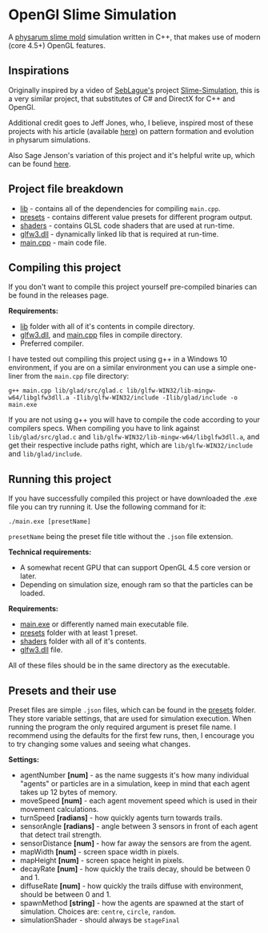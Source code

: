 # OpenGl Slime Simulation

A [physarum slime mold](https://en.wikipedia.org/wiki/Physarum_polycephalum) simulation written in C++, that makes use of modern (core 4.5+) OpenGL features.

## Inspirations

Originally inspired by a video of [SebLague's](https://github.com/SebLague) project [Slime-Simulation](https://github.com/SebLague/Slime-Simulation), this is a very similar project, that substitutes of C# and DirectX for C++ and OpenGl.

Additional credit goes to Jeff Jones, who, I believe, inspired most of these projects with his article (available [here](https://uwe-repository.worktribe.com/output/980579)) on pattern formation and evolution in physarum simulations.

Also Sage Jenson's variation of this project and it's helpful write up, which can be found [here](https://sagejenson.com/physarum).

## Project file breakdown

- [lib](lib) - contains all of the dependencies for compiling `main.cpp`.
- [presets](presets) - contains different value presets for different program output.
- [shaders](shaders) - contains GLSL code shaders that are used at run-time.
- [glfw3.dll](glfw3.dll) - dynamically linked lib that is required at run-time.
- [main.cpp](main.cpp) - main code file.

## Compiling this project

If you don't want to compile this project yourself pre-compiled binaries can be found in the releases page.

**Requirements:**

- [lib](lib) folder with all of it's contents in compile directory.
- [glfw3.dll](glfw3.dll), and [main.cpp](main.cpp) files in compile directory.
- Preferred compiler.

I have tested out compiling this project using g++ in a Windows 10 environment, if you are on a similar environment you can use a simple one-liner from the `main.cpp` file directory:

```shell
g++ main.cpp lib/glad/src/glad.c lib/glfw-WIN32/lib-mingw-w64/libglfw3dll.a -Ilib/glfw-WIN32/include -Ilib/glad/include -o main.exe
```

If you are not using g++ you will have to compile the code according to your compilers specs. When compiling you have to link against `lib/glad/src/glad.c` and `lib/glfw-WIN32/lib-mingw-w64/libglfw3dll.a`, and get their respective include paths right, which are `lib/glfw-WIN32/include` and `lib/glad/include`.

## Running this project

If you have successfully compiled this project or have downloaded the .exe file you can try running it.
Use the following command for it:

```shell
./main.exe [presetName]
```

`presetName` being the preset file title without the `.json` file extension.

**Technical requirements:**

- A somewhat recent GPU that can support OpenGL 4.5 core version or later.
- Depending on simulation size, enough ram so that the particles can be loaded.

**Requirements:**

- [main.exe](main.exe) or differently named main executable file.
- [presets](presets) folder with at least 1 preset.
- [shaders](shaders) folder with all of it's contents.
- [glfw3.dll](glfw3.dll) file.

All of these files should be in the same directory as the executable.

## Presets and their use

Preset files are simple `.json` files, which can be found in the [presets](presets) folder. They store variable settings, that are used for simulation execution. When running the program the only required argument is preset file name. I recommend using the defaults for the first few runs, then, I encourage you to try changing some values and seeing what changes.

**Settings:**

- agentNumber **[num]** - as the name suggests it's how many individual "agents" or particles are in a simulation, keep in mind that each agent takes up 12 bytes of memory.
- moveSpeed **[num]** - each agent movement speed which is used in their movement calculations.
- turnSpeed **[radians]** - how quickly agents turn towards trails.
- sensorAngle **[radians]** - angle between 3 sensors in front of each agent that detect trail strength.
- sensorDistance **[num]** - how far away the sensors are from the agent.
- mapWidth **[num]** - screen space width in pixels.
- mapHeight **[num]** - screen space height in pixels.
- decayRate **[num]** - how quickly the trails decay, should be between 0 and 1.
- diffuseRate **[num]** - how quickly the trails diffuse with environment, should be between 0 and 1.
- spawnMethod **[string]** - how the agents are spawned at the start of simulation. Choices are: `centre`, `circle`, `random`.
- simulationShader - should always be `stageFinal`
